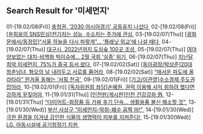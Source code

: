 ## Search Result for '미세먼지'<br>
01-[19.02/08(Fri)] [충청권, ‘2030 아시아경기’ 공동유치 나섰다 ](http://news.donga.com/3/all/20190207/94016284/1)
02-[19.02/08(Fri)] [[윤희웅의 SNS민심]전기차는 성능, 수소차는 주가에 관심 ](http://news.donga.com/3/all/20190208/94016707/1)
03-[19.02/07(Thu)] [[광화문에서/동정민]“서울 하늘을 다시 파랗게”… ‘플래닛 외교’에 나설 때다 ](http://news.donga.com/3/all/20190207/94000435/1)
04-[19.02/07(Thu)] [대구시, 2022년까지 도심숲 100곳 조성 ](http://news.donga.com/3/all/20190206/94000023/1)
05-[19.02/07(Thu)] [여야 양보없는 대치-비핵화 빅이슈에… 2월 국회 ‘실종’ 위기 ](http://news.donga.com/3/all/20190207/94000499/1)
06-[19.02/07(Thu)] [지난달 최악 미세먼지, 75%가 중국 등서 왔다 ](http://news.donga.com/3/all/20190206/94000355/1)
07-[19.02/02(Sat)] [[동아광장/박상준]20대 청춘남녀, 혐오의 날 내려두고 서로를 품어라 ](http://news.donga.com/3/all/20190202/93972144/1)
08-[19.02/02(Sat)] [“매서운 파도에 올라타라” 한겨울 동해는 ‘서핑 천국’ ](http://news.donga.com/3/all/20190202/93972275/1)
09-[19.02/01(Fri)] [[기고/이관영]수소경제 주도권 잡아라 ](http://news.donga.com/3/all/20190201/93958373/1)
10-[19.02/01(Fri)] [[독자위원회 좌담]손혜원, 권력 이용해 사익 취하려 했다면 강하게 꾸짖어야 ](http://news.donga.com/3/all/20190201/93958366/1)
11-[19.01/31(Thu)] [[인천판/게시판]인천 건강강좌 外 ](http://news.donga.com/3/all/20190130/93938952/1)
12-[19.01/31(Thu)] [“다이어트-화장품 등 가짜 후기 단속… 생활용품 불신 해소할 것” ](http://news.donga.com/3/all/20190131/93939580/1)
13-[19.01/30(Wed)] [부산 사상구 “미세먼지-악취-폐수 꼼짝 마!” ](http://news.donga.com/3/all/20190129/93919383/1)
14-[19.01/30(Wed)] [극한 환경을 이겨낸 강인한 식물의 생명력이 피부를 지켜준다! ](http://news.donga.com/3/all/20190129/93910282/1)
15-[19.01/30(Wed)] [LG, 아동시설에 공기청정기 지원 ](http://news.donga.com/3/all/20190129/93918451/1)
<br><br>

